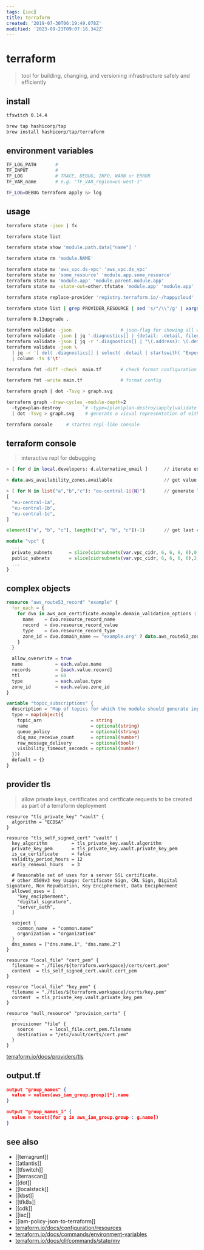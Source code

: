 ```yaml
---
tags: [iac]
title: terraform
created: '2019-07-30T06:19:49.078Z'
modified: '2023-09-23T09:07:16.342Z'
---
```


# terraform

> tool for building, changing, and versioning infrastructure safely and efficiently

## install

```sh
tfswitch 0.14.4

brew tap hashicorp/tap
brew install hashicorp/tap/terraform
```

## environment variables

```sh
TF_LOG_PATH       #
TF_INPUT          #
TF_LOG            # TRACE, DEBUG, INFO, WARN or ERROR
TF_VAR_name       # e.g. "TF_VAR_region=us-west-1"

TF_LOG=DEBUG terraform apply &> log
```

## usage

```sh
terraform state -json | fx                                              # print whole state as json

terraform state list                                                    # check state

terraform state show 'module.path.data["name"] '                        # show state of resource

terraform state rm 'module.NAME'                                        # removes all associatd with module.Name

terraform state mv 'aws_vpc.ds-vpc' 'aws_vpc.ds_vpc'                    # rename resource
terraform state mv 'some_resource' 'module.app.some_resource'           # moves resource into module
terraform state mv 'module.app' 'module.parent.module.app'              # move module insid other module
terraform state mv -state-out=other.tfstate 'module.app' 'module.app'   # move module to other state

terraform state replace-provider 'registry.terraform.io/-/happycloud' 'terraform.example.com/awesomecorp/happycloud'  # after upgrade to 0.13

terraform state list | grep PROVIDER_RESOURCE | sed 's/"/\\"/g' | xargs -I {} terraform state rm '{}'

terraform 0.13upgrade .

terraform validate -json                  # json-flag for showing all warnings, and where
terraform validate -json | jq '.diagnostics[] | {detail: .detail, filename: .range.filename, start_line: .range.start.line}'
terraform validate -json | jq -r '.diagnostics[] | "\(.address): \(.detail)"'
terraform validate -json \
  | jq -r '[ del( .diagnostics[] | select( .detail | startswith( "Experimental features" ) ) ) | .diagnostics[] | { Detail:.detail, Address:.address, Filename:.range.filename, Line:.range.start.line } ] | ( .[0] | keys_unsorted | ( . , map( length*"-" ) ) ), .[] | map(.) | @tsv' \
  | column -ts $'\t'

terraform fmt -diff -check  main.tf       # check format configuration

terraform fmt -write main.tf              # format config

terraform graph | dot -Tsvg > graph.svg

terraform graph -draw-cycles -module-depth=2
  -type=plan-destroy        `# -type=[plan|plan-destroy|apply|validate|input|refresh]` \
  | dot -Tsvg > graph.svg    # generate a visual representation of either a configuration or execution plan

terraform console     # startes repl-like console
```

## terraform console

> interactive repl for debugging

```tf
> [ for d in local.developers: d.alternative_email ]      // iterate example

> data.aws_availability_zones.available                   // get value of data resource

> [ for N in list("a","b","c"): "eu-central-1${N}"]       // generate list of strings
[
  "eu-central-1a",
  "eu-central-1b",
  "eu-central-1c",
]

element(["a", "b", "c"], length(["a", "b", "c"])-1)       // get last element
```

```tf
module "vpc" {
  ...
  private_subnets      = slice(cidrsubnets(var.vpc_cidr, 6, 6, 6, 6),0,2)
  public_subnets       = slice(cidrsubnets(var.vpc_cidr, 6, 6, 6, 6),2,4)
  ...
}
```

## complex objects

```tf
resource "aws_route53_record" "example" {
  for_each = {
    for dvo in aws_acm_certificate.example.domain_validation_options : dvo.domain_name => {
      name    = dvo.resource_record_name
      record  = dvo.resource_record_value
      type    = dvo.resource_record_type
      zone_id = dvo.domain_name == "example.org" ? data.aws_route53_zone.example_org.zone_id : data.aws_route53_zone.example_com.zone_id
    }
  }

  allow_overwrite = true
  name            = each.value.name
  records         = [each.value.record]
  ttl             = 60
  type            = each.value.type
  zone_id         = each.value.zone_id
}

variable "topic_subscriptions" {
  description = "Map of topics for which the module should generate input queues including DLQ and subscriptions"
  type = map(object({
    topic_arn                  = string
    name                       = optional(string)
    queue_policy               = optional(string)
    dlq_max_receive_count      = optional(number)
    raw_message_delivery       = optional(bool)
    visibility_timeout_seconds = optional(number)
  }))
  default = {}
}
```

## provider tls

> allow private keys, certificates and certficate requests to be created as part of a terraform deployment

```hcl
resource "tls_private_key" "vault" {
  algorithm = "ECDSA"
}

resource "tls_self_signed_cert" "vault" {
  key_algorithm         = tls_private_key.vault.algorithm
  private_key_pem       = tls_private_key.vault.private_key_pem
  is_ca_certificate     = false
  validity_period_hours = 12
  early_renewal_hours   = 3

  # Reasonable set of uses for a server SSL certificate.
  # other X509v3 Key Usage: Certificate Sign, CRL Sign, Digital Signature, Non Repudiation, Key Encipherment, Data Encipherment
  allowed_uses = [
    "key_encipherment",
    "digital_signature",
    "server_auth",
  ]

  subject {
    common_name  = "common.name"
    organization = "organization"
  }
  dns_names = ["dns.name.1", "dns.name.2"]
}

resource "local_file" "cert_pem" {
  filename = "./files/${terraform.workspace}/certs/cert.pem"
  content  = tls_self_signed_cert.vault.cert_pem
}

resource "local_file" "key_pem" {
  filename = "./files/${terraform.workspace}/certs/key.pem"
  content  = tls_private_key.vault.private_key_pem
}

resource "null_resource" "provision_certs" {
  ..
  provisioner "file" {
    source      = local_file.cert_pem.filename
    destination = "/etc/vault/certs/cert.pem"
  }
}
```

[terraform.io/docs/providers/tls](https://www.terraform.io/docs/providers/tls/index.html)

## output.tf

```json
output "group_names" {
  value = values(aws_iam_group.group)[*].name
}

output "group_names_1" {
  value = toset([for g in aws_iam_group.group : g.name])
}
```

## see also

- [[terragrunt]]
- [[atlantis]]
- [[tfswitch]]
- [[terrascan]]
- [[dot]]
- [[localstack]]
- [[kbst]]
- [[tfk8s]]
- [[cdk]]
- [[iac]]
- [[iam-policy-json-to-terraform]]
- [terraform.io/docs/configuration/resources](https://www.terraform.io/docs/configuration/resources.html#syntax)
- [terraform.io/docs/commands/environment-variables](https://www.terraform.io/docs/commands/environment-variables.html)
- [terraform.io/docs/cli/commands/state/mv](https://www.terraform.io/docs/cli/commands/state/mv.html)
